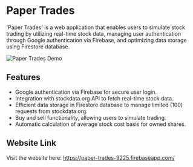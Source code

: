 # Paper Trades

'Paper Trades' is a web application that enables users to simulate stock trading by utilizing real-time stock data, managing user authentication through Google authentication via Firebase, and optimizing data storage using Firestore database.

![Paper Trades Demo](demo.gif)

## Features

- Google authentication via Firebase for secure user login.
- Integration with stockdata.org API to fetch real-time stock data.
- Efficient data storage in Firestore database to manage limited (100) requests from stockdata.org.
- Buy and sell functionality, allowing users to simulate trading.
- Automatic calculation of average stock cost basis for owned shares.

## Website Link
Visit the website here: https://paper-trades-9225.firebaseapp.com/
